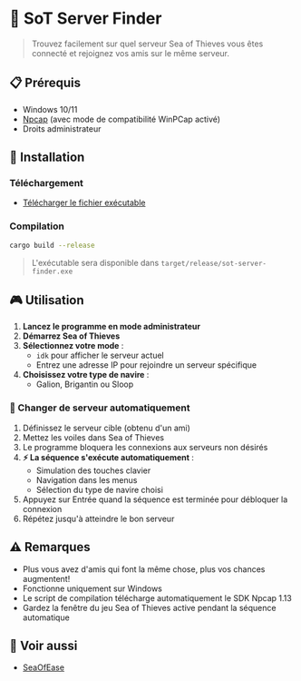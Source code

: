 # 🌊 SoT Server Finder

> Trouvez facilement sur quel serveur Sea of Thieves vous êtes connecté et rejoignez vos amis sur le même serveur.

## 📋 Prérequis

- Windows 10/11
- [Npcap](https://npcap.com/dist/npcap-1.72.exe) (avec mode de compatibilité WinPCap activé)
- Droits administrateur

## 🚀 Installation

### Téléchargement
- [Télécharger le fichier exécutable](https://github.com/xxcodianxx/sot-server-finder/releases/download/0.1.0/sot-server-finder.exe)

### Compilation
```bash
cargo build --release
```
> L'exécutable sera disponible dans `target/release/sot-server-finder.exe`

## 🎮 Utilisation

1. **Lancez le programme en mode administrateur**
2. **Démarrez Sea of Thieves**
3. **Sélectionnez votre mode** :
   - `idk` pour afficher le serveur actuel
   - Entrez une adresse IP pour rejoindre un serveur spécifique
4. **Choisissez votre type de navire** :
   - Galion, Brigantin ou Sloop

### 🔄 Changer de serveur automatiquement

1. Définissez le serveur cible (obtenu d'un ami)
2. Mettez les voiles dans Sea of Thieves
3. Le programme bloquera les connexions aux serveurs non désirés
4. **⚡ La séquence s'exécute automatiquement** :
   - Simulation des touches clavier
   - Navigation dans les menus
   - Sélection du type de navire choisi
5. Appuyez sur Entrée quand la séquence est terminée pour débloquer la connexion
6. Répétez jusqu'à atteindre le bon serveur

## ⚠️ Remarques

- Plus vous avez d'amis qui font la même chose, plus vos chances augmentent!
- Fonctionne uniquement sur Windows
- Le script de compilation télécharge automatiquement le SDK Npcap 1.13
- Gardez la fenêtre du jeu Sea of Thieves active pendant la séquence automatique

## 🔗 Voir aussi
- [SeaOfEase](https://github.com/Saeryhz/SeaOfEase)